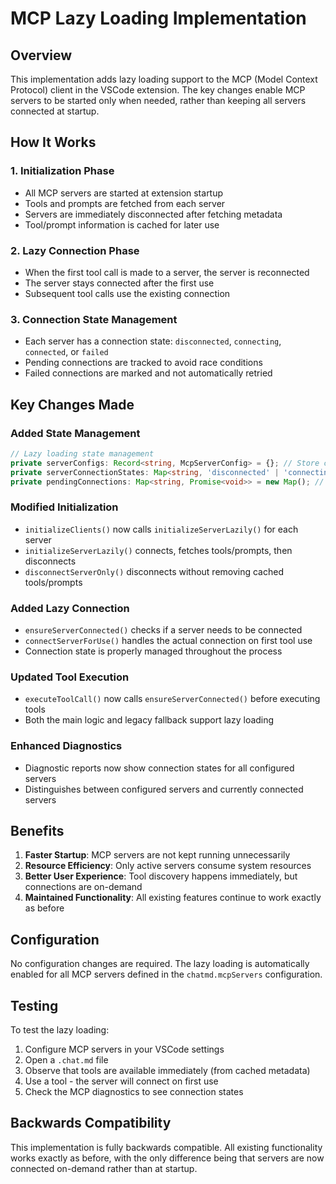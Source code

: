# MCP Lazy Loading Implementation

## Overview

This implementation adds lazy loading support to the MCP (Model Context Protocol) client in the VSCode extension. The key changes enable MCP servers to be started only when needed, rather than keeping all servers connected at startup.

## How It Works

### 1. Initialization Phase
- All MCP servers are started at extension startup
- Tools and prompts are fetched from each server
- Servers are immediately disconnected after fetching metadata
- Tool/prompt information is cached for later use

### 2. Lazy Connection Phase
- When the first tool call is made to a server, the server is reconnected
- The server stays connected after the first use
- Subsequent tool calls use the existing connection

### 3. Connection State Management
- Each server has a connection state: `disconnected`, `connecting`, `connected`, or `failed`
- Pending connections are tracked to avoid race conditions
- Failed connections are marked and not automatically retried

## Key Changes Made

### Added State Management
```typescript
// Lazy loading state management
private serverConfigs: Record<string, McpServerConfig> = {}; // Store configs for lazy loading  
private serverConnectionStates: Map<string, 'disconnected' | 'connecting' | 'connected' | 'failed'> = new Map();
private pendingConnections: Map<string, Promise<void>> = new Map(); // Track ongoing connections
```

### Modified Initialization
- `initializeClients()` now calls `initializeServerLazily()` for each server
- `initializeServerLazily()` connects, fetches tools/prompts, then disconnects
- `disconnectServerOnly()` disconnects without removing cached tools/prompts

### Added Lazy Connection
- `ensureServerConnected()` checks if a server needs to be connected
- `connectServerForUse()` handles the actual connection on first tool use
- Connection state is properly managed throughout the process

### Updated Tool Execution
- `executeToolCall()` now calls `ensureServerConnected()` before executing tools
- Both the main logic and legacy fallback support lazy loading

### Enhanced Diagnostics
- Diagnostic reports now show connection states for all configured servers
- Distinguishes between configured servers and currently connected servers

## Benefits

1. **Faster Startup**: MCP servers are not kept running unnecessarily
2. **Resource Efficiency**: Only active servers consume system resources
3. **Better User Experience**: Tool discovery happens immediately, but connections are on-demand
4. **Maintained Functionality**: All existing features continue to work exactly as before

## Configuration

No configuration changes are required. The lazy loading is automatically enabled for all MCP servers defined in the `chatmd.mcpServers` configuration.

## Testing

To test the lazy loading:

1. Configure MCP servers in your VSCode settings
2. Open a `.chat.md` file
3. Observe that tools are available immediately (from cached metadata)
4. Use a tool - the server will connect on first use
5. Check the MCP diagnostics to see connection states

## Backwards Compatibility

This implementation is fully backwards compatible. All existing functionality works exactly as before, with the only difference being that servers are now connected on-demand rather than at startup.
